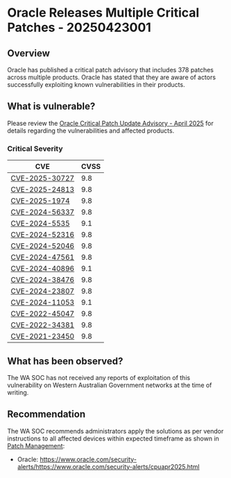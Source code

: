 # Oracle Releases Multiple Critical Patches - 20250423001

## Overview

Oracle has published a critical patch advisory that includes 378 patches across multiple products. Oracle has stated that they are aware of actors successfully exploiting known vulnerabilities in their products.

## What is vulnerable?

Please review the [Oracle Critical Patch Update Advisory - April 2025](https://www.oracle.com/security-alerts/cpujan2025.html) for details regarding the vulnerabilities and affected products.

### Critical Severity

| CVE                                                                   | CVSS |
| --------------------------------------------------------------------- | ---- |
| [CVE-2025-30727](https://nvd.nist.gov/vuln/detail/CVE-2025-30727) | 9.8 |
| [CVE-2025-24813](https://nvd.nist.gov/vuln/detail/CVE-2025-24813) | 9.8 |
| [CVE-2025-1974](https://nvd.nist.gov/vuln/detail/CVE-2025-1974) | 9.8 |
| [CVE-2024-56337](https://nvd.nist.gov/vuln/detail/CVE-2024-56337) | 9.8 |
| [CVE-2024-5535](https://nvd.nist.gov/vuln/detail/CVE-2024-5535) | 9.1 |
| [CVE-2024-52316](https://nvd.nist.gov/vuln/detail/CVE-2024-52316) | 9.8 |
| [CVE-2024-52046](https://nvd.nist.gov/vuln/detail/CVE-2024-52046) | 9.8 |
| [CVE-2024-47561](https://nvd.nist.gov/vuln/detail/CVE-2024-47561) | 9.8 |
| [CVE-2024-40896](https://nvd.nist.gov/vuln/detail/CVE-2024-40896) | 9.1 |
| [CVE-2024-38476](https://nvd.nist.gov/vuln/detail/CVE-2024-38476) | 9.8 |
| [CVE-2024-23807](https://nvd.nist.gov/vuln/detail/CVE-2024-23807) | 9.8 |
| [CVE-2024-11053](https://nvd.nist.gov/vuln/detail/CVE-2024-11053) | 9.1 |
| [CVE-2022-45047](https://nvd.nist.gov/vuln/detail/CVE-2022-45047) | 9.8 |
| [CVE-2022-34381](https://nvd.nist.gov/vuln/detail/CVE-2022-34381) | 9.8 |
| [CVE-2021-23450](https://nvd.nist.gov/vuln/detail/CVE-2021-23450) | 9.8 |


## What has been observed?

The WA SOC has not received any reports of exploitation of this vulnerability on Western Australian Government networks at the time of writing.

## Recommendation

The WA SOC recommends administrators apply the solutions as per vendor instructions to all affected devices within expected timeframe as shown in [Patch Management](../guidelines/patch-management.md):

- Oracle: <https://www.oracle.com/security-alerts/https://www.oracle.com/security-alerts/cpuapr2025.html>